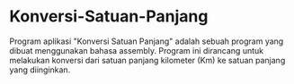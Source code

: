 # Konversi-Satuan-Panjang
Program aplikasi "Konversi Satuan Panjang" adalah sebuah program yang dibuat menggunakan bahasa assembly. Program ini dirancang untuk melakukan konversi dari satuan panjang kilometer (Km) ke satuan panjang yang diinginkan.
